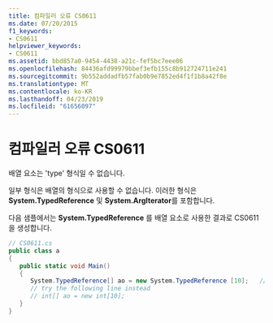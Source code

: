 ```yaml
---
title: 컴파일러 오류 CS0611
ms.date: 07/20/2015
f1_keywords:
- CS0611
helpviewer_keywords:
- CS0611
ms.assetid: bbd857a0-9454-4438-a21c-fef5bc7eee06
ms.openlocfilehash: 84436afd99979bbef3efb155c8b912724711e241
ms.sourcegitcommit: 9b552addadfb57fab0b9e7852ed4f1f1b8a42f8e
ms.translationtype: MT
ms.contentlocale: ko-KR
ms.lasthandoff: 04/23/2019
ms.locfileid: "61656097"
---
```

# <a name="compiler-error-cs0611"></a>컴파일러 오류 CS0611
배열 요소는 'type' 형식일 수 없습니다.  
  
 일부 형식은 배열의 형식으로 사용할 수 없습니다. 이러한 형식은 **System.TypedReference** 및 **System.ArgIterator**를 포함합니다.  
  
 다음 샘플에서는 **System.TypedReference** 를 배열 요소로 사용한 결과로 CS0611을 생성합니다.  
  
```csharp  
// CS0611.cs  
public class a  
{  
   public static void Main()  
   {  
      System.TypedReference[] ao = new System.TypedReference [10];   // CS0611  
      // try the following line instead  
      // int[] ao = new int[10];  
   }  
}  
```
